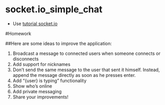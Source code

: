socket.io_simple_chat
=====================
* Use [tutorial socket.io](http://socket.io/get-started/chat/)


#Homework

##Here are some ideas to improve the application:

1. Broadcast a message to connected users when someone connects or disconnects
2. Add support for nicknames
3. Don’t send the same message to the user that sent it himself. Instead, append the message directly as soon as he presses enter.
4. Add “{user} is typing” functionality
5. Show who’s online
6. Add private messaging
7. Share your improvements!
